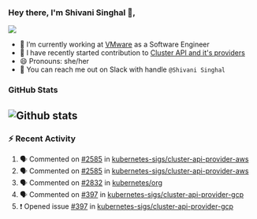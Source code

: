 ### Hey there, I'm Shivani Singhal 👋, 
![](https://komarev.com/ghpvc/?username=shivi28&color=green)

- 🔭 I’m currently working at [VMware](https://tanzu.vmware.com/) as a Software Engineer
- 👯 I have recently started contribution to [Cluster API and it's providers](https://github.com/kubernetes-sigs/cluster-api)
- 😄 Pronouns: she/her
- 💞️ You can reach me out on Slack with handle `@Shivani Singhal` 


### GitHub Stats

![Github stats](https://github-readme-stats.vercel.app/api?username=shivi28&count_private=true&show_icons=true&theme=dark&include_all_commits=true)
---

### :zap: Recent Activity

<!--START_SECTION:activity-->
1. 🗣 Commented on [#2585](https://github.com/kubernetes-sigs/cluster-api-provider-aws/issues/2585) in [kubernetes-sigs/cluster-api-provider-aws](https://github.com/kubernetes-sigs/cluster-api-provider-aws)
2. 🗣 Commented on [#2585](https://github.com/kubernetes-sigs/cluster-api-provider-aws/issues/2585) in [kubernetes-sigs/cluster-api-provider-aws](https://github.com/kubernetes-sigs/cluster-api-provider-aws)
3. 🗣 Commented on [#2832](https://github.com/kubernetes/org/issues/2832) in [kubernetes/org](https://github.com/kubernetes/org)
4. 🗣 Commented on [#397](https://github.com/kubernetes-sigs/cluster-api-provider-gcp/issues/397) in [kubernetes-sigs/cluster-api-provider-gcp](https://github.com/kubernetes-sigs/cluster-api-provider-gcp)
5. ❗️ Opened issue [#397](https://github.com/kubernetes-sigs/cluster-api-provider-gcp/issues/397) in [kubernetes-sigs/cluster-api-provider-gcp](https://github.com/kubernetes-sigs/cluster-api-provider-gcp)
<!--END_SECTION:activity-->

